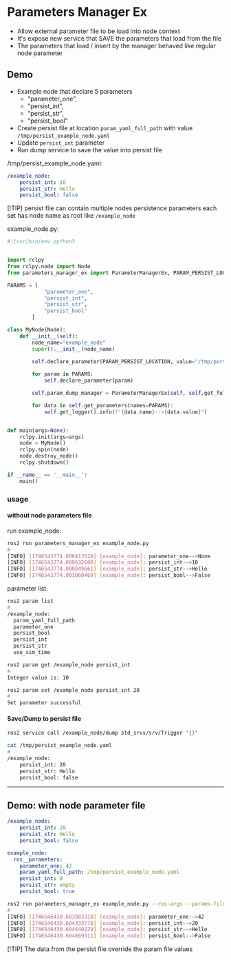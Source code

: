 # Parameters Manager Ex

- Allow external parameter file to be load into node context
- It's expose new service that SAVE the parameters that load from the file
- The parameters that load / insert by the manager behaved like regular node parameter


## Demo
- Example node that declare 5 parameters
  - "parameter_one",
  - "persist_int",
  - "persist_str",
  - "persist_bool"
- Create persist file at location `param_yaml_full_path` with value `/tmp/persist_example_node.yaml`
- Update `persist_int` parameter
- Run dump service to save the value into persist file


/tmp/persist_example_node.yaml:
```yaml title="/tmp/persist_example_node.yaml"
/example_node:
    persist_int: 10
    persist_str: Hello
    persist_bool: false
```

[!TIP]
     persist file can contain multiple nodes persistence parameters
     each set has node name as root like `/example_node`

example_node.py:
```python title="example_node.py"
#!/usr/bin/env python3


import rclpy
from rclpy.node import Node
from parameters_manager_ex import ParameterManagerEx, PARAM_PERSIST_LOCATION

PARAMS = [
            "parameter_one",
            "persist_int",
            "persist_str",
            "persist_bool"
        ]

class MyNode(Node):
    def __init__(self):
        node_name="example_node"
        super().__init__(node_name)

        self.declare_parameter(PARAM_PERSIST_LOCATION, value="/tmp/persist_example_node.yaml")
        
        for param in PARAMS:
            self.declare_parameter(param)

        self.param_dump_manager = ParameterManagerEx(self, self.get_fully_qualified_name())

        for data in self.get_parameters(names=PARAMS):
            self.get_logger().info(f"{data.name}-->{data.value}")


def main(args=None):
    rclpy.init(args=args)
    node = MyNode()
    rclpy.spin(node)
    node.destroy_node()
    rclpy.shutdown()

if __name__ == '__main__':
    main()
```

### usage
#### without node parameters file

run example_node:
```bash title="run example_node"
ros2 run parameters_manager_ex example_node.py
#
[INFO] [1746543774.000413528] [example_node]: parameter_one-->None
[INFO] [1746543774.000632608] [example_node]: persist_int-->10
[INFO] [1746543774.000849661] [example_node]: persist_str-->Hello
[INFO] [1746543774.001060469] [example_node]: persist_bool-->False
```

parameter list:
```bash title="parameter list"
ros2 param list
#
/example_node:
  param_yaml_full_path
  parameter_one
  persist_bool
  persist_int
  persist_str
  use_sim_time
```

```bash title="get parameter"
ros2 param get /example_node persist_int 
#
Integer value is: 10
```

```bash title="set parameter"
ros2 param set /example_node persist_int 20
#
Set parameter successful
```

#### Save/Dump to persist file

```bash title="call dump service"
ros2 service call /example_node/dump std_srvs/srv/Trigger "{}"
```

```bash title="check persist file"
cat /tmp/persist_example_node.yaml
#
/example_node:
    persist_int: 20
    persist_str: Hello
    persist_bool: false

```

---

## Demo: with node parameter file

```yaml title="/tmp/persist_example_node.yaml"
/example_node:
    persist_int: 20
    persist_str: Hello
    persist_bool: false
```

```yaml title="example_node.yaml"
example_node:
  ros__parameters:
    parameter_one: 42
    param_yaml_full_path: /tmp/persist_example_node.yaml
    persist_int: 0
    persist_str: empty
    persist_bool: true
```

```bash title="run node with param file"
ros2 run parameters_manager_ex example_node.py --ros-args --params-file example_node.yaml
#
[INFO] [1746546430.603983310] [example_node]: parameter_one-->42
[INFO] [1746546430.604333778] [example_node]: persist_int-->20
[INFO] [1746546430.604640229] [example_node]: persist_str-->Hello
[INFO] [1746546430.604869311] [example_node]: persist_bool-->False
```

[!TIP]
    The data from the persist file override the param file values
     